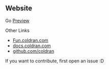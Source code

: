## Website

Go [Preview](https://.coldran.com)

Other Links

- [Fun.coldran.com](https://fun.coldran.com)
- [docs.coldran.com](https://docs.coldran.com)
- [github.com/coldran](https://github.com/coldran)

If you want to contribute, first open an issue :D
